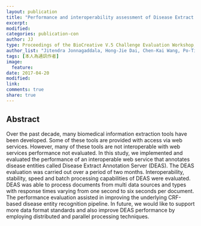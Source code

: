 ```yaml
---
layout: publication
title: "Performance and interoperability assessment of Disease Extract Annotation Server"
excerpt:
modified:
categories: publication-con
author: JJ
type: Proceedings of the BioCreative V.5 Challenge Evaluation Workshop, Barcelona, Spain. 
author_list: "Jitendra Jonnagaddala, Hong-Jie Dai, Chen-Kai Wang, Po-Ting Lai"
tags: [本人為通訊作者] 
image:
  feature:
date: 2017-04-20
modified: 
link: 
comments: true
share: true
---
```


## Abstract

Over the past decade, many biomedical information extraction tools have been developed. Some of these tools are provided with access via web services. However, many of these tools are not interoperable with web services performance not evaluated.  In this study, we implemented and evaluated the performance of an interoperable web service that annotates disease entities called Disease Extract Annotation Server (DEAS). The DEAS evaluation was carried out over a period of two months. Interoperability, stability, speed and batch processing capabilities of DEAS were evaluated. DEAS was able to process documents from multi data sources and types with response times varying from one second to six seconds per document.  The performance evaluation assisted in improving the underlying CRF-based disease entity recognition pipeline. In future, we would like to support more data format standards and also improve DEAS performance by employing distributed and parallel processing techniques. 
